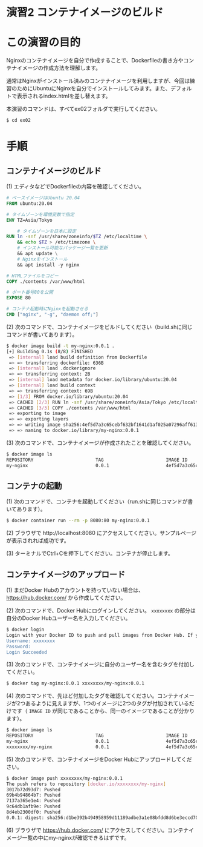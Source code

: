 演習2 コンテナイメージのビルド
====================

# この演習の目的
Nginxのコンテナイメージを自分で作成することで、Dockerfileの書き方やコンテナイメージの作成方法を理解します。

通常はNginxがインストール済みのコンテナイメージを利用しますが、今回は練習のためにUbuntuにNginxを自分でインストールしてみます。また、デフォルトで表示されるindex.htmlを差し替えます。

本演習のコマンドは、すべてex02フォルダで実行してください。

```bash
$ cd ex02
```

# 手順
## コンテナイメージのビルド
(1) エディタなどでDockerfileの内容を確認してください。

```Dockerfile
# ベースイメージはUbuntu 20.04
FROM ubuntu:20.04

# タイムゾーンを環境変数で指定
ENV TZ=Asia/Tokyo

    # タイムゾーンを日本に設定
RUN ln -snf /usr/share/zoneinfo/$TZ /etc/localtime \
    && echo $TZ > /etc/timezone \
    # インストール可能なパッケージ一覧を更新
    && apt update \
    # Nginxをインストール
    && apt install -y nginx

# HTMLファイルをコピー
COPY ./contents /var/www/html

# ポート番号80を公開
EXPOSE 80

# コンテナ起動時にNginxを起動させる
CMD ["nginx", "-g", "daemon off;"]
```

(2) 次のコマンドで、コンテナイメージをビルドしてください（build.shに同じコマンドが書いてあります）。

```bash
$ docker image build -t my-nginx:0.0.1 .
[+] Building 0.1s (8/8) FINISHED                                                                                                    
 => [internal] load build definition from Dockerfile                                                                           0.0s
 => => transferring dockerfile: 636B                                                                                           0.0s
 => [internal] load .dockerignore                                                                                              0.0s
 => => transferring context: 2B                                                                                                0.0s
 => [internal] load metadata for docker.io/library/ubuntu:20.04                                                                0.0s
 => [internal] load build context                                                                                              0.0s
 => => transferring context: 69B                                                                                               0.0s
 => [1/3] FROM docker.io/library/ubuntu:20.04                                                                                  0.0s
 => CACHED [2/3] RUN ln -snf /usr/share/zoneinfo/Asia/Tokyo /etc/localtime     && echo Asia/Tokyo > /etc/timezone     && apt   0.0s
 => CACHED [3/3] COPY ./contents /var/www/html                                                                                 0.0s
 => exporting to image                                                                                                         0.0s
 => => exporting layers                                                                                                        0.0s
 => => writing image sha256:4ef5d7a3c65cebf632bf1641d1af025a07296aff6135d368d85f496e68e955c7                                   0.0s
 => => naming to docker.io/library/my-nginx:0.0.1                                                                              0.0s
```

(3) 次のコマンドで、コンテナイメージが作成されたことを確認してください。

```bash
$ docker image ls
REPOSITORY                       TAG                       IMAGE ID       CREATED          SIZE
my-nginx                         0.0.1                     4ef5d7a3c65c    1 minutes ago   149MB
```

## コンテナの起動
(1) 次のコマンドで、コンテナを起動してください（run.shに同じコマンドが書いてあります）。

```bash
$ docker container run --rm -p 8080:80 my-nginx:0.0.1
```

(2) ブラウザで http://localhost:8080 にアクセスしてください。サンプルページが表示されれば成功です。

(3) ターミナルでCtrl+Cを押下してください。コンテナが停止します。

## コンテナイメージのアップロード
(1) まだDocker Hubのアカウントを持っていない場合は、 https://hub.docker.com/ から作成してください。

(2) 次のコマンドで、Docker Hubにログインしてください。 `xxxxxxxx` の部分は自分のDocker Hubユーザー名を入力してください。

```bash
$ docker login
Login with your Docker ID to push and pull images from Docker Hub. If you don't have a Docker ID, head over to https://hub.docker.com to create one.
Username: xxxxxxxx
Password: 
Login Succeeded
```

(3) 次のコマンドで、コンテナイメージに自分のユーザー名を含むタグを付加してください。

```bash
$ docker tag my-nginx:0.0.1 xxxxxxxx/my-nginx:0.0.1
```

(4) 次のコマンドで、先ほど付加したタグを確認してください。コンテナイメージが2つあるように見えますが、1つのイメージに2つのタグが付加されているだけです（ `IMAGE ID` が同じであることから、同一のイメージであることが分かります）。

```bash
$ docker image ls
REPOSITORY                       TAG                       IMAGE ID       CREATED          SIZE
my-nginx                         0.0.1                     4ef5d7a3c65c   27 minutes ago   149MB
xxxxxxxx/my-nginx                0.0.1                     4ef5d7a3c65c   27 minutes ago   149MB
```

(5) 次のコマンドで、コンテナイメージをDocker Hubにアップロードしてください。

```bash
$ docker image push xxxxxxxx/my-nginx:0.0.1        
The push refers to repository [docker.io/xxxxxxxx/my-nginx]
3017b72d93d7: Pushed 
69b4b94864b7: Pushed 
7137a365e1e4: Pushed 
9c64db1afb9e: Pushed 
8d4eb2300df0: Pushed 
0.0.1: digest: sha256:d1be392b494958959d11189adbe3a1e08bfdd8d6be3eccd70ef9f1df9ace8b20 size: 1362
```

(6) ブラウザで https://hub.docker.com/ にアクセスしてください。コンテナイメージ一覧の中にmy-nginxが確認できるはずです。
